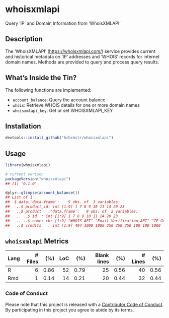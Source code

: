 
<!-- README.md is generated from README.Rmd. Please edit that file -->

# whoisxmlapi

Query ‘IP’ and Domain Information from ‘WhoisXMLAPI’

## Description

The ‘WhoisXMLAPI’ (<https://whoisxmlapi.com/>) service provides current
and historical metadata on ‘IP’ addresses and ‘WHOIS’ records for
internet domain names. Methods are provided to query and process query
results.

## What’s Inside the Tin?

The following functions are implemented:

  - `account_balance`: Query the account balance
  - `whois`: Retrieve WHOIS details for one or more domain names
  - `whoisxmlapi_key`: Get or set WHOISXMLAPI\_KEY

## Installation

``` r
devtools::install_github("hrbrmstr/whoisxmlapi")
```

## Usage

``` r
library(whoisxmlapi)

# current verison
packageVersion("whoisxmlapi")
## [1] '0.1.0'
```

``` r
dplyr::glimpse(account_balance())
## List of 1
##  $ data:'data.frame':    9 obs. of  3 variables:
##   ..$ product_id: int [1:9] 1 7 8 9 10 11 14 20 23
##   ..$ product   :'data.frame':   9 obs. of  2 variables:
##   .. ..$ id  : int [1:9] 1 7 8 9 10 11 14 20 23
##   .. ..$ name: chr [1:9] "WHOIS API" "Email Verification API" "IP Geolocation API" "Reverse IP/DNS API" ...
##   ..$ credits   : int [1:9] 494 1000 1000 250 250 250 100 100 1000
```

## `whoisxmlapi` Metrics

| Lang | \# Files |  (%) | LoC |  (%) | Blank lines |  (%) | \# Lines |  (%) |
| :--- | -------: | ---: | --: | ---: | ----------: | ---: | -------: | ---: |
| R    |        6 | 0.86 |  52 | 0.79 |          25 | 0.56 |       40 | 0.56 |
| Rmd  |        1 | 0.14 |  14 | 0.21 |          20 | 0.44 |       32 | 0.44 |

### Code of Conduct

Please note that this project is released with a [Contributor Code of
Conduct](CONDUCT.md). By participating in this project you agree to
abide by its terms.
